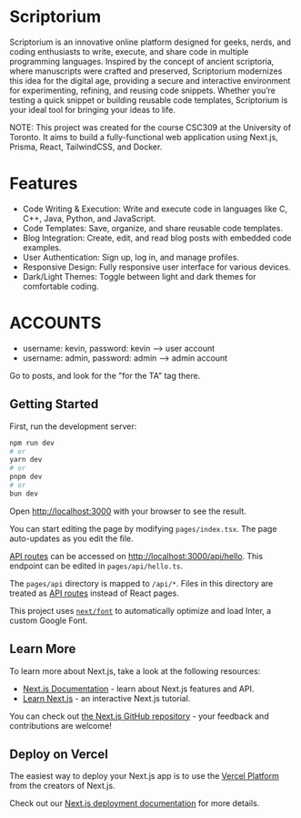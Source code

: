 # Scriptorium
Scriptorium is an innovative online platform designed for geeks, nerds, and coding enthusiasts to write, execute, and share code in multiple programming languages. Inspired by the concept of ancient scriptoria, where manuscripts were crafted and preserved, Scriptorium modernizes this idea for the digital age, providing a secure and interactive environment for experimenting, refining, and reusing code snippets. Whether you’re testing a quick snippet or building reusable code templates, Scriptorium is your ideal tool for bringing your ideas to life.

NOTE: This project was created for the course CSC309 at the University of Toronto. It aims to build a fully-functional web application using Next.js, Prisma, React, TailwindCSS, and Docker.

# Features
- Code Writing & Execution: Write and execute code in languages like C, C++, Java, Python, and JavaScript.
- Code Templates: Save, organize, and share reusable code templates.
- Blog Integration: Create, edit, and read blog posts with embedded code examples.
- User Authentication: Sign up, log in, and manage profiles.
- Responsive Design: Fully responsive user interface for various devices.
- Dark/Light Themes: Toggle between light and dark themes for comfortable coding.


# ACCOUNTS

- username: kevin, password: kevin --> user account
- username: admin, password: admin --> admin account

Go to posts, and look for the "for the TA" tag there.

## Getting Started

First, run the development server:

```bash
npm run dev
# or
yarn dev
# or
pnpm dev
# or
bun dev
```

Open [http://localhost:3000](http://localhost:3000) with your browser to see the result.

You can start editing the page by modifying `pages/index.tsx`. The page auto-updates as you edit the file.

[API routes](https://nextjs.org/docs/api-routes/introduction) can be accessed on [http://localhost:3000/api/hello](http://localhost:3000/api/hello). This endpoint can be edited in `pages/api/hello.ts`.

The `pages/api` directory is mapped to `/api/*`. Files in this directory are treated as [API routes](https://nextjs.org/docs/api-routes/introduction) instead of React pages.

This project uses [`next/font`](https://nextjs.org/docs/basic-features/font-optimization) to automatically optimize and load Inter, a custom Google Font.

## Learn More

To learn more about Next.js, take a look at the following resources:

- [Next.js Documentation](https://nextjs.org/docs) - learn about Next.js features and API.
- [Learn Next.js](https://nextjs.org/learn) - an interactive Next.js tutorial.

You can check out [the Next.js GitHub repository](https://github.com/vercel/next.js/) - your feedback and contributions are welcome!

## Deploy on Vercel

The easiest way to deploy your Next.js app is to use the [Vercel Platform](https://vercel.com/new?utm_medium=default-template&filter=next.js&utm_source=create-next-app&utm_campaign=create-next-app-readme) from the creators of Next.js.

Check out our [Next.js deployment documentation](https://nextjs.org/docs/deployment) for more details.
